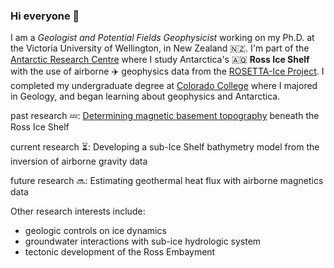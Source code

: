 ### Hi everyone 👋

<!--
**mdtanker/mdtanker** is a ✨ _special_ ✨ repository because its `README.md` (this file) appears on your GitHub profile.

Here are some ideas to get you started:

- 🔭 I’m currently working on ...
- 🌱 I’m currently learning ...
- 👯 I’m looking to collaborate on ...
- 🤔 I’m looking for help with ...
- 💬 Ask me about ...
- 📫 How to reach me: ...
- 😄 Pronouns: ...
- ⚡ Fun fact: ...
-->
I am a *Geologist and Potential Fields Geophysicist* working on my Ph.D. at the Victoria University of Wellington, in New Zealand :new_zealand:. I'm part of the [Antarctic Research Centre](https://www.wgtn.ac.nz/antarctic) where I study Antarctica's :antarctica: **Ross Ice Shelf** with the use of airborne :airplane: geophysics data from the [ROSETTA-Ice Project](https://pgg.ldeo.columbia.edu/data/rosetta-ice). I completed my undergraduate degree at [Colorado College](https://www.coloradocollege.edu/) where I majored in Geology, and began learning about geophysics and Antarctica. 

past research :zzz:: [Determining magnetic basement topography](https://github.com/mdtanker/RIS_basement_sediment) beneath the Ross Ice Shelf

current research :hourglass_flowing_sand:: Developing a sub-Ice Shelf bathymetry model from the inversion of airborne gravity data

future research  :soon:: Estimating geothermal heat flux with airborne magnetics data

Other research interests include:
* geologic controls on ice dynamics
* groundwater interactions with sub-ice hydrologic system 
* tectonic development of the Ross Embayment
